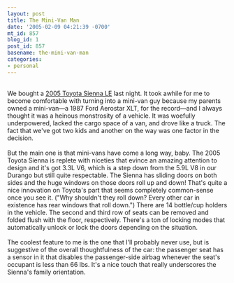 ```yaml
---
layout: post
title: The Mini-Van Man
date: '2005-02-09 04:21:39 -0700'
mt_id: 857
blog_id: 1
post_id: 857
basename: the-mini-van-man
categories:
- personal
---
```

<br />We bought a <a href="http://autos.yahoo.com/newcars/toyota_sienna_lefwdwith8passengerseating_2005/16402/style_overview.html">2005 Toyota Sienna LE</a> last night. It took awhile for me to become comfortable with turning into a mini-van guy because my parents owned a mini-van&#x2014;a 1987 Ford Aerostar XLT, for the record&#x2014;and I always thought it was a heinous monstrosity of a vehicle. It was woefully underpowered, lacked the cargo space of a van, and drove like a truck. The fact that we've got two kids and another on the way was one factor in the decision.<br /><br />But the main one is that mini-vans have come a long way, baby. The 2005 Toyota Sienna is replete with niceties that evince an amazing attention to design and it's got 3.3L V6, which is a step down from the 5.9L V8 in our Durango but still quite respectable. The Sienna has sliding doors on both sides and the huge windows on those doors roll up and down! That's quite a nice innovation on Toyota's part that seems completely common-sense once you see it. ("Why shouldn't they roll down? Every other car in existence has rear windows that roll down.") There are 14 bottle/cup holders in the vehicle. The second and third row of seats can be removed and folded flush with the floor, respectively. There's a ton of locking modes that automatically unlock or lock the doors depending on the situation.<br /><br />The coolest feature to me is the one that I'll probably never use, but is suggestive of the overall thoughtfulness of the car: the passenger seat has a sensor in it that disables the passenger-side airbag whenever the seat's occupant is less than 66 lbs. It's a nice touch that really underscores the Sienna's family orientation.<br /><br /><br />
